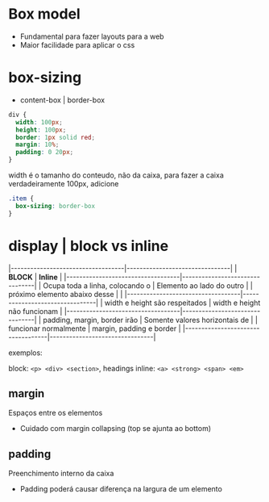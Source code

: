 #  Box model

- Fundamental para fazer layouts para a web
- Maior facilidade para aplicar o css

# box-sizing

- content-box | border-box

```css
div {
  width: 100px;
  height: 100px;
  border: 1px solid red;
  margin: 10%;
  padding: 0 20px;
}
```

width é o tamanho do conteudo, não da caixa, para fazer a caixa verdadeiramente 100px, adicione

```css
.item {
  box-sizing: border-box
}
```

# display | block vs inline

|-----------------------------------|--------------------------------|
| **BLOCK**                         | **Inline**                     |
|-----------------------------------|--------------------------------|
| Ocupa toda a linha, colocando o   | Elemento ao lado do outro      |
| próximo elemento abaixo desse     |                                |
|-----------------------------------|--------------------------------|
| width e height são respeitados    |  width e height não funcionam  |
|-----------------------------------|--------------------------------|
| padding, margin, border irão      | Somente valores horizontais de |
| funcionar normalmente             | margin, padding e border       |
|-----------------------------------|--------------------------------|

exemplos:

block: `<p> <div> <section>`, headings
inline: `<a> <strong> <span> <em>`

## margin

Espaços entre os elementos

* Cuidado com margin collapsing (top se ajunta ao bottom)

## padding

Preenchimento interno da caixa

* Padding poderá causar diferença na largura de um elemento